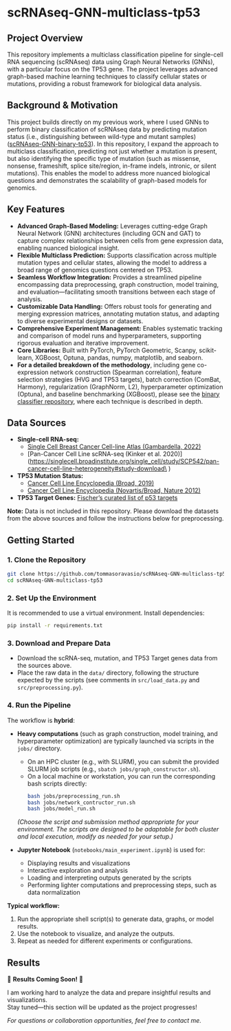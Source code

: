 # scRNAseq-GNN-multiclass-tp53

## Project Overview
This repository implements a multiclass classification pipeline for single-cell RNA sequencing (scRNAseq) data using Graph Neural Networks (GNNs), with a particular focus on the TP53 gene. The project leverages advanced graph-based machine learning techniques to classify cellular states or mutations, providing a robust framework for biological data analysis.

## Background & Motivation
This project builds directly on my previous work, where I used GNNs to perform binary classification of scRNAseq data by predicting mutation status (i.e., distinguishing between wild-type and mutant samples) ([scRNAseq-GNN-binary-tp53](https://github.com/tommasoravasio/scRNAseq-GNN-binary-tp53)). In this repository, I expand the approach to multiclass classification, predicting not just whether a mutation is present, but also identifying the specific type of mutation (such as missense, nonsense, frameshift, splice site/region, in-frame indels, intronic, or silent mutations). This enables the model to address more nuanced biological questions and demonstrates the scalability of graph-based models for genomics.

## Key Features

- **Advanced Graph-Based Modeling:** Leverages cutting-edge Graph Neural Network (GNN) architectures (including GCN and GAT) to capture complex relationships between cells from gene expression data, enabling nuanced biological insight.
- **Flexible Multiclass Prediction:** Supports classification across multiple mutation types and cellular states, allowing the model to address a broad range of genomics questions centered on TP53.
- **Seamless Workflow Integration:** Provides a streamlined pipeline encompassing data preprocessing, graph construction, model training, and evaluation—facilitating smooth transitions between each stage of analysis.
- **Customizable Data Handling:** Offers robust tools for generating and merging expression matrices, annotating mutation status, and adapting to diverse experimental designs or datasets.
- **Comprehensive Experiment Management:** Enables systematic tracking and comparison of model runs and hyperparameters, supporting rigorous evaluation and iterative improvement.
- **Core Libraries:** Built with PyTorch, PyTorch Geometric, Scanpy, scikit-learn, XGBoost, Optuna, pandas, numpy, matplotlib, and seaborn.
- **For a detailed breakdown of the methodology**, including gene co-expression network construction (Spearman correlation), feature selection strategies (HVG and TP53 targets), batch correction (ComBat, Harmony), regularization (GraphNorm, L2), hyperparameter optimization (Optuna), and baseline benchmarking (XGBoost), please see the [binary classifier repository](https://github.com/tommasoravasio/scRNAseq-GNN-binary-tp53), where each technique is described in depth.

## Data Sources
- **Single-cell RNA-seq:** 
    - [Single Cell Breast Cancer Cell-line Atlas (Gambardella, 2022)](https://doi.org/10.6084/m9.figshare.15022698.v2)
    - [Pan-Cancer Cell Line scRNA-seq (Kinker et al. 2020)](https://singlecell.broadinstitute.org/single_cell/study/SCP542/pan-cancer-cell-line-heterogeneity#study-download\
\)
- **TP53 Mutation Status:** 
    - [Cancer Cell Line Encyclopedia (Broad, 2019)](https://www.cbioportal.org/study/cnSegments?id=ccle_broad_2019)
    - [Cancer Cell Line Encyclopedia (Novartis/Broad, Nature 2012)](https://www.cbioportal.org/study/summary?id=cellline_ccle_broad)
- **TP53 Target Genes:** [Fischer’s curated list of p53 targets](https://tp53.cancer.gov/target_genes)

**Note:** Data is not included in this repository. Please download the datasets from the above sources and follow the instructions below for preprocessing.


## Getting Started
### 1. Clone the Repository
```bash
git clone https://github.com/tommasoravasio/scRNAseq-GNN-multiclass-tp53.git
cd scRNAseq-GNN-multiclass-tp53
```

### 2. Set Up the Environment
It is recommended to use a virtual environment. Install dependencies:
```bash
pip install -r requirements.txt
```

### 3. Download and Prepare Data
- Download the scRNA-seq, mutation, and TP53 Target genes data from the sources above.
- Place the raw data in the `data/` directory, following the structure expected by the scripts (see comments in `src/load_data.py` and `src/preprocessing.py`).

### 4. Run the Pipeline

The workflow is **hybrid**:
- **Heavy computations** (such as graph construction, model training, and hyperparameter optimization) are typically launched via scripts in the `jobs/` directory.  
  - On an HPC cluster (e.g., with SLURM), you can submit the provided SLURM job scripts (e.g., `sbatch jobs/graph_constructor.sh`).
  - On a local machine or workstation, you can run the corresponding bash scripts directly:
    ```bash
    bash jobs/preprocessing_run.sh
    bash jobs/network_contructor_run.sh
    bash jobs/model_run.sh
    ```
  *(Choose the script and submission method appropriate for your environment. The scripts are designed to be adaptable for both cluster and local execution, modify as needed for your setup.)*

- **Jupyter Notebook** (`notebooks/main_experiment.ipynb`) is used for:
  - Displaying results and visualizations
  - Interactive exploration and analysis
  - Loading and interpreting outputs generated by the scripts
  - Performing lighter computations and preprocessing steps, such as data normalization

**Typical workflow:**
1. Run the appropriate shell script(s) to generate data, graphs, or model results.
2. Use the notebook to visualize, and analyze the outputs.
3. Repeat as needed for different experiments or configurations.

## Results
🚧 **Results Coming Soon!** 🚧

I am working hard to analyze the data and prepare insightful results and visualizations.  
Stay tuned—this section will be updated as the project progresses!



*For questions or collaboration opportunities, feel free to contact me.*